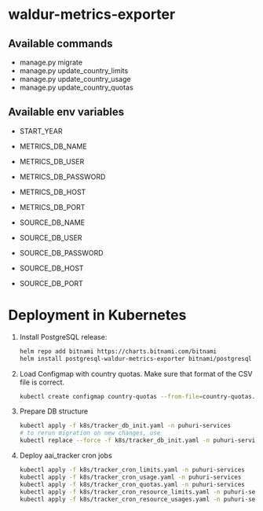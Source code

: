 # waldur-metrics-exporter

## Available commands

- manage.py migrate
- manage.py update_country_limits
- manage.py update_country_usage
- manage.py update_country_quotas

## Available env variables

- START_YEAR
- METRICS_DB_NAME
- METRICS_DB_USER
- METRICS_DB_PASSWORD
- METRICS_DB_HOST
- METRICS_DB_PORT

- SOURCE_DB_NAME
- SOURCE_DB_USER
- SOURCE_DB_PASSWORD
- SOURCE_DB_HOST
- SOURCE_DB_PORT

# Deployment in Kubernetes

1. Install PostgreSQL release:

    ```bash
    helm repo add bitnami https://charts.bitnami.com/bitnami
    helm install postgresql-waldur-metrics-exporter bitnami/postgresql --version 12.2.8 -f k8s/psql-values.yaml -n puhuri-services
    ```

2. Load Configmap with country quotas. Make sure that format of the CSV file is correct.

   ```bash
   kubectl create configmap country-quotas --from-file=country-quotas.csv=country-quotas.csv -n puhuri-services
   ```

3. Prepare DB structure

    ```bash
    kubectl apply -f k8s/tracker_db_init.yaml -n puhuri-services
   # to rerun migration on new changes, use
    kubectl replace --force -f k8s/tracker_db_init.yaml -n puhuri-services
    ```

4. Deploy aai_tracker cron jobs

    ```bash
    kubectl apply -f k8s/tracker_cron_limits.yaml -n puhuri-services
    kubectl apply -f k8s/tracker_cron_usage.yaml -n puhuri-services
    kubectl apply -f k8s/tracker_cron_quotas.yaml -n puhuri-services
    kubectl apply -f k8s/tracker_cron_resource_limits.yaml -n puhuri-services
    kubectl apply -f k8s/tracker_cron_resource_usages.yaml -n puhuri-services
    ```
